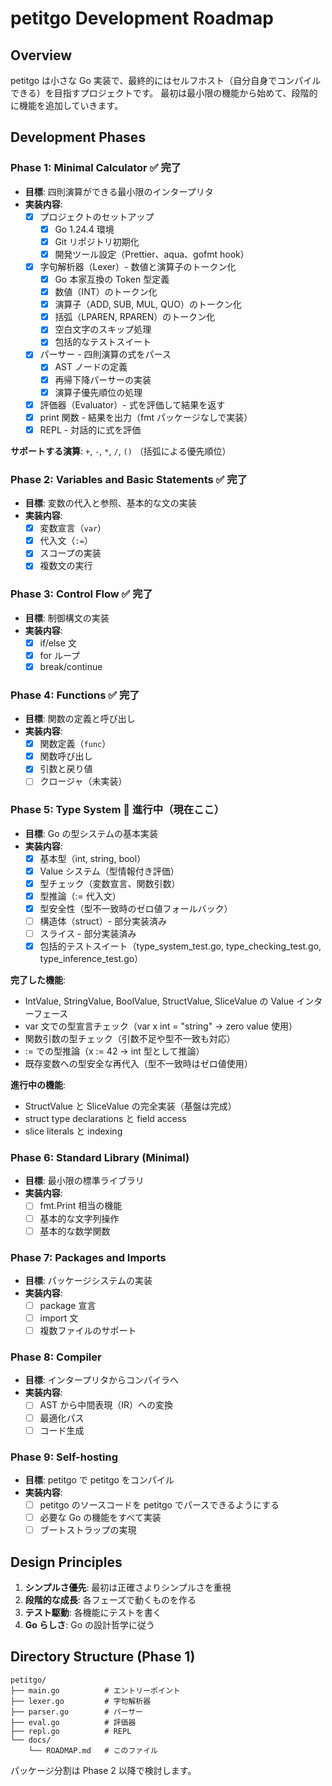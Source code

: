 # petitgo Development Roadmap

## Overview

petitgo は小さな Go 実装で、最終的にはセルフホスト（自分自身でコンパイルできる）を目指すプロジェクトです。
最初は最小限の機能から始めて、段階的に機能を追加していきます。

## Development Phases

### Phase 1: Minimal Calculator ✅ **完了**
- **目標**: 四則演算ができる最小限のインタープリタ
- **実装内容**:
  - [x] プロジェクトのセットアップ
    - [x] Go 1.24.4 環境
    - [x] Git リポジトリ初期化
    - [x] 開発ツール設定（Prettier、aqua、gofmt hook）
  - [x] 字句解析器（Lexer）- 数値と演算子のトークン化
    - [x] Go 本家互換の Token 型定義
    - [x] 数値（INT）のトークン化
    - [x] 演算子（ADD, SUB, MUL, QUO）のトークン化
    - [x] 括弧（LPAREN, RPAREN）のトークン化
    - [x] 空白文字のスキップ処理
    - [x] 包括的なテストスイート
  - [x] パーサー - 四則演算の式をパース
    - [x] AST ノードの定義
    - [x] 再帰下降パーサーの実装
    - [x] 演算子優先順位の処理
  - [x] 評価器（Evaluator）- 式を評価して結果を返す
  - [x] print 関数 - 結果を出力（fmt パッケージなしで実装）
  - [x] REPL - 対話的に式を評価

**サポートする演算**: `+`, `-`, `*`, `/`, `()` （括弧による優先順位）

### Phase 2: Variables and Basic Statements ✅ **完了**
- **目標**: 変数の代入と参照、基本的な文の実装
- **実装内容**:
  - [x] 変数宣言（`var`）
  - [x] 代入文（`:=`）
  - [x] スコープの実装
  - [x] 複数文の実行

### Phase 3: Control Flow ✅ **完了**
- **目標**: 制御構文の実装
- **実装内容**:
  - [x] if/else 文
  - [x] for ループ
  - [x] break/continue

### Phase 4: Functions ✅ **完了**
- **目標**: 関数の定義と呼び出し
- **実装内容**:
  - [x] 関数定義（`func`）
  - [x] 関数呼び出し
  - [x] 引数と戻り値
  - [ ] クロージャ（未実装）

### Phase 5: Type System 🚧 **進行中（現在ここ）**
- **目標**: Go の型システムの基本実装
- **実装内容**:
  - [x] 基本型（int, string, bool）
  - [x] Value システム（型情報付き評価）
  - [x] 型チェック（変数宣言、関数引数）
  - [x] 型推論（:= 代入文）
  - [x] 型安全性（型不一致時のゼロ値フォールバック）
  - [ ] 構造体（struct）- 部分実装済み
  - [ ] スライス - 部分実装済み
  - [x] 包括的テストスイート（type_system_test.go, type_checking_test.go, type_inference_test.go）

**完了した機能**:
- IntValue, StringValue, BoolValue, StructValue, SliceValue の Value インターフェース
- var 文での型宣言チェック（var x int = "string" → zero value 使用）
- 関数引数の型チェック（引数不足や型不一致も対応）
- := での型推論（x := 42 → int 型として推論）
- 既存変数への型安全な再代入（型不一致時はゼロ値使用）

**進行中の機能**:
- StructValue と SliceValue の完全実装（基盤は完成）
- struct type declarations と field access
- slice literals と indexing

### Phase 6: Standard Library (Minimal)
- **目標**: 最小限の標準ライブラリ
- **実装内容**:
  - [ ] fmt.Print 相当の機能
  - [ ] 基本的な文字列操作
  - [ ] 基本的な数学関数

### Phase 7: Packages and Imports
- **目標**: パッケージシステムの実装
- **実装内容**:
  - [ ] package 宣言
  - [ ] import 文
  - [ ] 複数ファイルのサポート

### Phase 8: Compiler
- **目標**: インタープリタからコンパイラへ
- **実装内容**:
  - [ ] AST から中間表現（IR）への変換
  - [ ] 最適化パス
  - [ ] コード生成

### Phase 9: Self-hosting
- **目標**: petitgo で petitgo をコンパイル
- **実装内容**:
  - [ ] petitgo のソースコードを petitgo でパースできるようにする
  - [ ] 必要な Go の機能をすべて実装
  - [ ] ブートストラップの実現

## Design Principles

1. **シンプルさ優先**: 最初は正確さよりシンプルさを重視
2. **段階的な成長**: 各フェーズで動くものを作る
3. **テスト駆動**: 各機能にテストを書く
4. **Go らしさ**: Go の設計哲学に従う

## Directory Structure (Phase 1)

```
petitgo/
├── main.go          # エントリーポイント
├── lexer.go         # 字句解析器
├── parser.go        # パーサー
├── eval.go          # 評価器
├── repl.go          # REPL
└── docs/
    └── ROADMAP.md   # このファイル
```

パッケージ分割は Phase 2 以降で検討します。